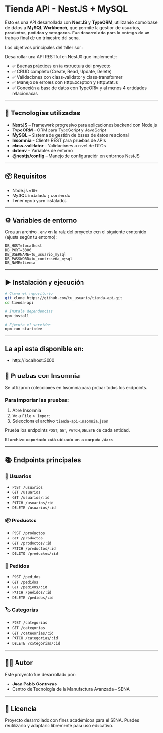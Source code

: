 # Tienda API - NestJS + MySQL

Esto es una API desarrollada con **NestJS** y **TypeORM**, utilizando como base de datos a **MySQL Workbench**, que permite la gestion de usuarios, productos, pedidos y categorías. Fue desarrollada para la entrega de un trabajo final de un trimestre del sena.

Los objetivos principales del taller son:

Desarrollar una API RESTful en NestJS que implemente:
- ✅ Buenas prácticas en la estructura del proyecto
- ✅ CRUD completo (Create, Read, Update, Delete)
- ✅ Validaciones con class-validator y class-transformer
- ✅ Manejo de errores con HttpException y HttpStatus
- ✅ Conexión a base de datos con TypeORM y al menos 4 entidades relacionadas

---

## 🚀 Tecnologías utilizadas

- **NestJS** – Framework progresivo para aplicaciones backend con Node.js
- **TypeORM** – ORM para TypeScript y JavaScript
- **MySQL** – Sistema de gestión de bases de datos relacional
- **Insomnia** – Cliente REST para pruebas de APIs
- **class-validator** – Validaciones a nivel de DTOs
- **dotenv** – Variables de entorno
- **@nestjs/config** – Manejo de configuración en entornos NestJS

---

## 📦 Requisitos

- Node.js `v18+`
- MySQL instalado y corriendo
- Tener `npm` o `yarn` instalados

---

## ⚙️ Variables de entorno

Crea un archivo `.env` en la raíz del proyecto con el siguiente contenido (ajusta según tu entorno):

```
DB_HOST=localhost
DB_PORT=3306
DB_USERNAME=tu_usuario_mysql
DB_PASSWORD=tu_contraseña_mysql
DB_NAME=tienda
```

---

## ▶️ Instalación y ejecución

```bash
# Clona el repositorio
git clone https://github.com/tu_usuario/tienda-api.git
cd tienda-api

# Instala dependencias
npm install

# Ejecuta el servidor
npm run start:dev
```

---

## La api esta disponible en:

- http://localhost:3000

## 🧪 Pruebas con Insomnia

Se utilizaron colecciones en Insomnia para probar todos los endpoints.

### Para importar las pruebas:
1. Abre Insomnia
2. Ve a `File > Import`
3. Selecciona el archivo `tienda-api-insomnia.json`

Prueba los endpoints `POST`, `GET`, `PATCH`, `DELETE` de cada entidad.

El archivo exportado está ubicado en la carpeta `/docs`

---

## 📚 Endpoints principales

### 👤 Usuarios
- `POST /usuarios`
- `GET /usuarios`
- `GET /usuarios/:id`
- `PATCH /usuarios/:id`
- `DELETE /usuarios/:id`

### 📦 Productos
- `POST /productos`
- `GET /productos`
- `GET /productos/:id`
- `PATCH /productos/:id`
- `DELETE /productos/:id`

### 🛒 Pedidos
- `POST /pedidos`
- `GET /pedidos`
- `GET /pedidos/:id`
- `PATCH /pedidos/:id`
- `DELETE /pedidos/:id`

### 🏷️ Categorías
- `POST /categorias`
- `GET /categorias`
- `GET /categorias/:id`
- `PATCH /categorias/:id`
- `DELETE /categorias/:id`

---

## 👨‍💻 Autor

Este proyecto fue desarrollado por:

- **Juan Pablo Contreras**
- Centro de Tecnología de la Manufactura Avanzada – SENA  
  
---

## 📄 Licencia

Proyecto desarrollado con fines académicos para el SENA. Puedes reutilizarlo y adaptarlo libremente para uso educativo.
